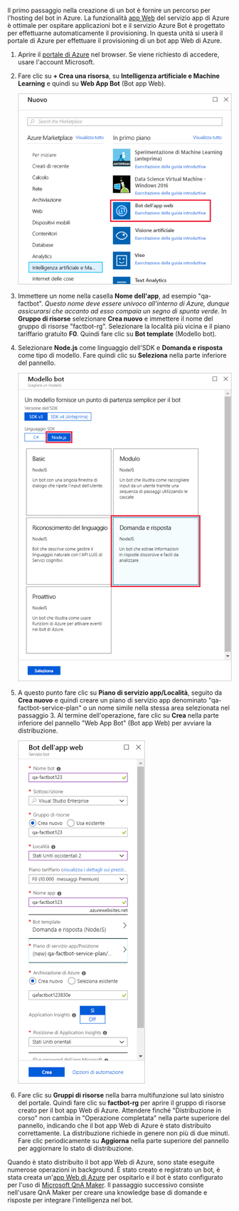 Il primo passaggio nella creazione di un bot è fornire un percorso per l'hosting del bot in Azure. La funzionalità [app Web](https://azure.microsoft.com/services/app-service/web/) del servizio app di Azure è ottimale per ospitare applicazioni bot e il servizio Azure Bot è progettato per effettuarne automaticamente il provisioning. In questa unità si userà il portale di Azure per effettuare il provisioning di un bot app Web di Azure.

<!---TODO: Update for sandbox?--->
1. Aprire il [portale di Azure](https://portal.azure.com/?azure-portal=true) nel browser. Se viene richiesto di accedere, usare l'account Microsoft.

1. Fare clic su **+ Crea una risorsa**, su **Intelligenza artificiale e Machine Learning** e quindi su **Web App Bot** (Bot app Web).

    ![Screenshot del portale di Azure con la creazione di un pannello della risorsa con evidenziato il tipo di risorsa Bot per App Web.](../media/2-new-bot-service.png)

1. Immettere un nome nella casella **Nome dell'app**, ad esempio "qa-factbot". *Questo nome deve essere univoco all'interno di Azure, dunque assicurarsi che accanto ad esso compaia un segno di spunta verde.* In **Gruppo di risorse** selezionare **Crea nuovo** e immettere il nome del gruppo di risorse "factbot-rg". Selezionare la località più vicina e il piano tariffario gratuito **F0**. Quindi fare clic su **Bot template** (Modello bot).

1. Selezionare **Node.js** come linguaggio dell'SDK e **Domanda e risposta** come tipo di modello. Fare quindi clic su **Seleziona** nella parte inferiore del pannello.

    ![Screenshot del portale di Azure che mostra il pannello modello Bot del processo di creazione del bot con il SDK di Node. js, lingua e domande e risposte le opzioni del modello evidenziate.](../media/2-portal-select-template.png)

1. A questo punto fare clic su **Piano di servizio app/Località**, seguito da **Crea nuovo** e quindi creare un piano di servizio app denominato "qa-factbot-service-plan" o un nome simile nella stessa area selezionata nel passaggio 3. Al termine dell'operazione, fare clic su **Crea** nella parte inferiore del pannello "Web App Bot" (Bot app Web) per avviare la distribuzione.

    ![Screenshot del portale di Azure che mostra un pannello di configurazione di esempio per un nuovo Bot per App Web.](../media/2-portal-start-bot-creation.png)

1. Fare clic su **Gruppi di risorse** nella barra multifunzione sul lato sinistro del portale. Quindi fare clic su **factbot-rg** per aprire il gruppo di risorse creato per il bot app Web di Azure. Attendere finché "Distribuzione in corso" non cambia in "Operazione completata" nella parte superiore del pannello, indicando che il bot app Web di Azure è stato distribuito correttamente. La distribuzione richiede in genere non più di due minuti. Fare clic periodicamente su **Aggiorna** nella parte superiore del pannello per aggiornare lo stato di distribuzione.

Quando è stato distribuito il bot app Web di Azure, sono state eseguite numerose operazioni in background. È stato creato e registrato un bot, è stata creata un'[app Web di Azure](https://azure.microsoft.com/services/app-service/web/) per ospitarlo e il bot è stato configurato per l'uso di [Microsoft QnA Maker](https://www.qnamaker.ai/). Il passaggio successivo consiste nell'usare QnA Maker per creare una knowledge base di domande e risposte per integrare l'intelligenza nel bot.
